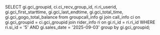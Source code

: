 SELECT gi.gci_groupid, ci.ci_recv_group_id, ri.ri_userid, gi.gci_first_starttime, gi.gci_last_endtime, gi.gci_total_time, gi.gci_gogo_total_balance
from groupcall_info gi 
join call_info ci 
on gi.gci_groupid = ci.gci_groupid 
join rider_info ri 
on gi.ri_id = ri.ri_id 
WHERE ri.si_id = '5' AND gi.sales_date = '2025-09-03'
group by gi.gci_groupid;
